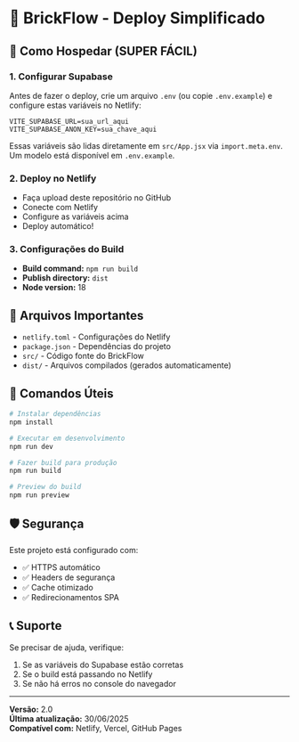 # 🧱 BrickFlow - Deploy Simplificado

## 🚀 Como Hospedar (SUPER FÁCIL)

### 1. Configurar Supabase
Antes de fazer o deploy, crie um arquivo `.env` (ou copie `.env.example`) e configure estas variáveis no Netlify:

```
VITE_SUPABASE_URL=sua_url_aqui
VITE_SUPABASE_ANON_KEY=sua_chave_aqui
```
Essas variáveis são lidas diretamente em `src/App.jsx` via `import.meta.env`.
Um modelo está disponível em `.env.example`.

### 2. Deploy no Netlify
- Faça upload deste repositório no GitHub
- Conecte com Netlify
- Configure as variáveis acima
- Deploy automático!

### 3. Configurações do Build
- **Build command:** `npm run build`
- **Publish directory:** `dist`
- **Node version:** 18

## 📁 Arquivos Importantes

- `netlify.toml` - Configurações do Netlify
- `package.json` - Dependências do projeto
- `src/` - Código fonte do BrickFlow
- `dist/` - Arquivos compilados (gerados automaticamente)

## 🔧 Comandos Úteis

```bash
# Instalar dependências
npm install

# Executar em desenvolvimento
npm run dev

# Fazer build para produção
npm run build

# Preview do build
npm run preview
```

## 🛡️ Segurança

Este projeto está configurado com:
- ✅ HTTPS automático
- ✅ Headers de segurança
- ✅ Cache otimizado
- ✅ Redirecionamentos SPA

## 📞 Suporte

Se precisar de ajuda, verifique:
1. Se as variáveis do Supabase estão corretas
2. Se o build está passando no Netlify
3. Se não há erros no console do navegador

---

**Versão:** 2.0  
**Última atualização:** 30/06/2025  
**Compatível com:** Netlify, Vercel, GitHub Pages


